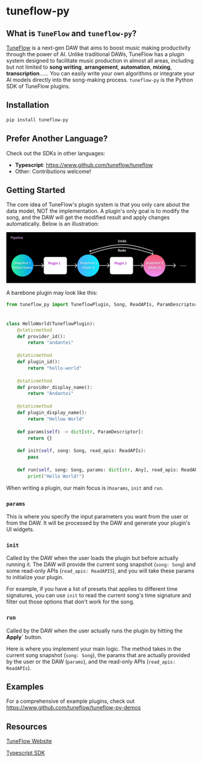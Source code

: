 # tuneflow-py

## What is `TuneFlow` and `tuneflow-py`?

[TuneFlow](https://www.tuneflow.com) is a next-gen DAW that aims to boost music making productivity through the power of AI. Unlike traditional DAWs, TuneFlow has a plugin system designed to facilitate music production in almost all areas, including but not limited to **song writing**, **arrangement**, **automation**, **mixing**, **transcription**...... You can easily write your own algorithms or integrate your AI models directly into the song-making process. `tuneflow-py` is the Python SDK of TuneFlow plugins.

## Installation

``` bash
pip install tuneflow-py
```

## Prefer Another Language?

Check out the SDKs in other languages:

* **Typescript**: https://www.github.com/tuneflow/tuneflow
* Other: Contributions welcome!

## Getting Started

The core idea of TuneFlow's plugin system is that you only care about the data model, NOT the implementation. A plugin's only goal is to modify the song, and the DAW will get the modified result and apply changes automatically. Below is an illustration:

![Plugin Flow](docs/images/pipeline_flow_en)

A barebone plugin may look like this:

``` python
from tuneflow_py import TuneflowPlugin, Song, ReadAPIs, ParamDescriptor


class HelloWorld(TuneflowPlugin):
    @staticmethod
    def provider_id():
        return "andantei"

    @staticmethod
    def plugin_id():
        return "hello-world"

    @staticmethod
    def provider_display_name():
        return "Andantei"

    @staticmethod
    def plugin_display_name():
        return "Hellow World"
    
    def params(self) -> dict[str, ParamDescriptor]:
        return {}
    
    def init(self, song: Song, read_apis: ReadAPIs):
        pass

    def run(self, song: Song, params: dict[str, Any], read_apis: ReadAPIs):
        print("Hello World!")

```

When writing a plugin, our main focus is in`oarams`, `init` and `run`.

### `params`

This is where you specify the input parameters you want from the user or from the DAW. It will be processed by the DAW and generate your plugin's UI widgets.

### `init`

Called by the DAW when the user loads the plugin but before actually running it. The DAW will provide the current song snapshot (`song: Song`) and some read-only APIs (`read_apis: ReadAPIS`), and you will take these params to initialize your plugin.

For example, if you have a list of presets that applies to different time signatures, you can use `init` to read the current song's time signature and filter out those options that don't work for the song.

### `run`

Called by the DAW when the user actually runs the plugin by hitting the **Apply`** button.

Here is where you implement your main logic. The method takes in the current song snapshot (`song: Song`), the params that are actually provided by the user or the DAW (`params`), and the read-only APIs (`read_apis: ReadAPIs`).

## Examples

For a comprehensive of example plugins, check out https://www.github.com/tuneflow/tuneflow-py-demos


## Resources

[TuneFlow Website](https://tuneflow.com)

[Typescript SDK](https://www.github.com/tuneflow/tuneflow)